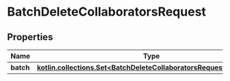 
# BatchDeleteCollaboratorsRequest

## Properties
| Name | Type | Description | Notes |
| ------------ | ------------- | ------------- | ------------- |
| **batch** | [**kotlin.collections.Set&lt;BatchDeleteCollaboratorsRequestBatchInner&gt;**](BatchDeleteCollaboratorsRequestBatchInner.md) |  |  |



